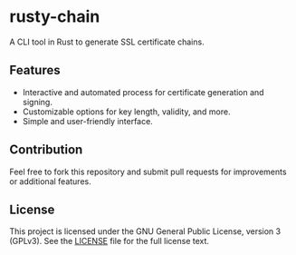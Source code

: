 rusty-chain
===========

A CLI tool in Rust to generate SSL certificate chains.

Features
--------

* Interactive and automated process for certificate generation and signing.
* Customizable options for key length, validity, and more.
* Simple and user-friendly interface.

Contribution
------------

Feel free to fork this repository and submit pull requests for improvements or additional features.

License
-------

This project is licensed under the GNU General Public License, version 3 (GPLv3). See the [LICENSE](LICENSE) file for the full license text.